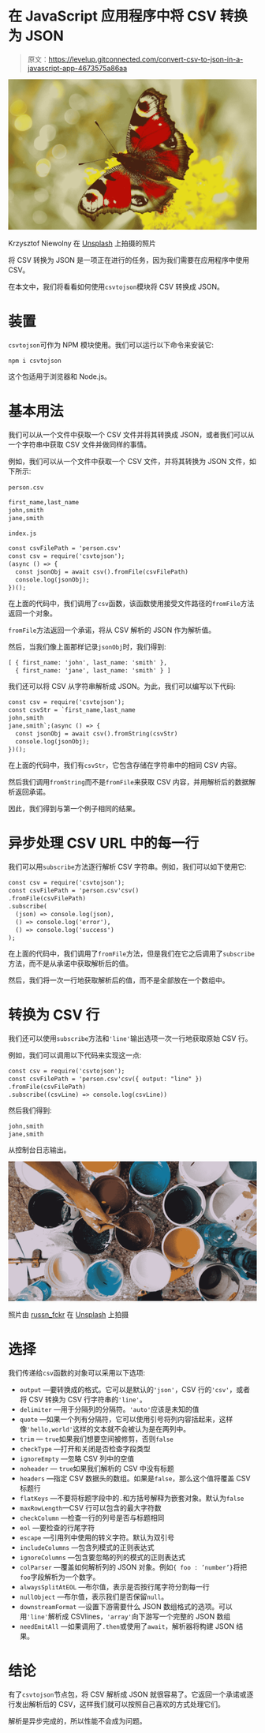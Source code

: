 # 在 JavaScript 应用程序中将 CSV 转换为 JSON

> 原文：<https://levelup.gitconnected.com/convert-csv-to-json-in-a-javascript-app-4673575a86aa>

![](img/421e65e30ff1328102732d7a1cafb87d.png)

Krzysztof Niewolny 在 [Unsplash](https://unsplash.com?utm_source=medium&utm_medium=referral) 上拍摄的照片

将 CSV 转换为 JSON 是一项正在进行的任务，因为我们需要在应用程序中使用 CSV。

在本文中，我们将看看如何使用`csvtojson`模块将 CSV 转换成 JSON。

# 装置

`csvtojson`可作为 NPM 模块使用。我们可以运行以下命令来安装它:

```
npm i csvtojson
```

这个包适用于浏览器和 Node.js。

# 基本用法

我们可以从一个文件中获取一个 CSV 文件并将其转换成 JSON，或者我们可以从一个字符串中获取 CSV 文件并做同样的事情。

例如，我们可以从一个文件中获取一个 CSV 文件，并将其转换为 JSON 文件，如下所示:

`person.csv`

```
first_name,last_name
john,smith
jane,smith
```

`index.js`

```
const csvFilePath = 'person.csv'
const csv = require('csvtojson');
(async () => {
  const jsonObj = await csv().fromFile(csvFilePath)
  console.log(jsonObj);
})();
```

在上面的代码中，我们调用了`csv`函数，该函数使用接受文件路径的`fromFile`方法返回一个对象。

`fromFile`方法返回一个承诺，将从 CSV 解析的 JSON 作为解析值。

然后，当我们像上面那样记录`jsonObj`时，我们得到:

```
[ { first_name: 'john', last_name: 'smith' },
  { first_name: 'jane', last_name: 'smith' } ]
```

我们还可以将 CSV 从字符串解析成 JSON。为此，我们可以编写以下代码:

```
const csv = require('csvtojson');
const csvStr = `first_name,last_name
john,smith
jane,smith`;(async () => {
  const jsonObj = await csv().fromString(csvStr)
  console.log(jsonObj);
})();
```

在上面的代码中，我们有`csvStr`，它包含存储在字符串中的相同 CSV 内容。

然后我们调用`fromString`而不是`fromFile`来获取 CSV 内容，并用解析后的数据解析返回承诺。

因此，我们得到与第一个例子相同的结果。

# 异步处理 CSV URL 中的每一行

我们可以用`subscribe`方法逐行解析 CSV 字符串。例如，我们可以如下使用它:

```
const csv = require('csvtojson');
const csvFilePath = 'person.csv'csv()
.fromFile(csvFilePath)
.subscribe(
  (json) => console.log(json), 
  () => console.log('error'), 
  () => console.log('success')
);
```

在上面的代码中，我们调用了`fromFile`方法，但是我们在它之后调用了`subscribe`方法，而不是从承诺中获取解析后的值。

然后，我们将一次一行地获取解析后的值，而不是全部放在一个数组中。

# 转换为 CSV 行

我们还可以使用`subscribe`方法和`'line'`输出选项一次一行地获取原始 CSV 行。

例如，我们可以调用以下代码来实现这一点:

```
const csv = require('csvtojson');
const csvFilePath = 'person.csv'csv({ output: "line" })
.fromFile(csvFilePath)
.subscribe((csvLine) => console.log(csvLine))
```

然后我们得到:

```
john,smith
jane,smith
```

从控制台日志输出。

![](img/91bc1d5d828c59c8ebd1b4ef8cbba373.png)

照片由 [russn_fckr](https://unsplash.com/@russn_fckr?utm_source=medium&utm_medium=referral) 在 [Unsplash](https://unsplash.com?utm_source=medium&utm_medium=referral) 上拍摄

# 选择

我们传递给`csv`函数的对象可以采用以下选项:

*   `output` —要转换成的格式。它可以是默认的`'json'`，CSV 行的`'csv'`，或者将 CSV 转换为 CSV 行字符串的`'line'`。
*   `delimiter` —用于分隔列的分隔符。`'auto'`应该是未知的值
*   `quote` —如果一个列有分隔符，它可以使用引号将列内容括起来，这样像`'hello,world'`这样的文本就不会被认为是在两列中。
*   `trim` — `true`如果我们想要空间被修剪，否则`false`
*   `checkType` —打开和关闭是否检查字段类型
*   `ignoreEmpty` —忽略 CSV 列中的空值
*   `noheader` — `true`如果我们解析的 CSV 中没有标题
*   `headers` —指定 CSV 数据头的数组。如果是`false`，那么这个值将覆盖 CSV 标题行
*   `flatKeys` —不要将标题字段中的`.`和方括号解释为嵌套对象。默认为`false`
*   `maxRowLength`—CSV 行可以包含的最大字符数
*   `checkColumn` —检查一行的列号是否与标题相同
*   `eol` —要检查的行尾字符
*   `escape` —引用列中使用的转义字符。默认为双引号
*   `includeColumns` —包含列模式的正则表达式
*   `ignoreColumns` —包含要忽略的列的模式的正则表达式
*   `colParser` —覆盖如何解析列的 JSON 对象。例如`{ foo : ’number’}`将把`foo`字段解析为一个数字。
*   `alwaysSplitAtEOL` —布尔值，表示是否按行尾字符分割每一行
*   `nullObject` —布尔值，表示我们是否保留`null`。
*   `downstreamFormat` —设置下游需要什么 JSON 数组格式的选项。可以用`'line'`解析成 CSVlines，`'array'`向下游写一个完整的 JSON 数组
*   `needEmitAll` —如果调用了`.then`或使用了`await`，解析器将构建 JSON 结果。

# 结论

有了`csvtojson`节点包，将 CSV 解析成 JSON 就很容易了。它返回一个承诺或逐行发出解析后的 CSV，这样我们就可以按照自己喜欢的方式处理它们。

解析是异步完成的，所以性能不会成为问题。